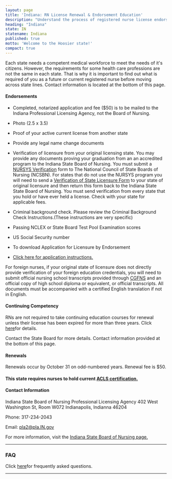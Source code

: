 ```yaml
---
layout: page
title: 'Indiana: RN License Renewal & Endorsement Education'
description: "Understand the process of registered nurse license endorsement, renewal, and continuing education in Indiana. Maintain your nursing license with ease.\r"
heading: "Indiana"
state: IN
statename: Indiana
published: true
motto: 'Welcome to the Hoosier state!'
compact: true
---
```

       
Each state needs a competent medical workforce to meet the needs of it's
citizens. However, the requirements for some health care professions are
not the same in each state. That is why it is important to find out what
is required of you as a future or current registered nurse before moving
across state lines. Contact information is located at the bottom of this
page.

#### Endorsements

-   Completed, notarized application and fee (\$50) is to be mailed to
    the Indiana Professional Licensing Agency, not the Board of Nursing.

-   Photo (2.5 x 3.5)

-   Proof of your active current license from another state

-   Provide any legal name change documents

-   Verification of licensure from your original licensing state. You
    may provide any documents proving your graduation from an an
    accredited program to the Indiana State Board of Nursing. You must
    submit a [NURSYS Verification](https://www.nursys.com/) form to The
    National Council of State Boards of Nursing (NCSBN). For states that
    do not use the NURSYS program you will need to send a [Verification
    of State Licensure Form](https://www.in.gov/pla/nursing.htm) to your
    state of original licensure and then return this form back to the
    Indiana State State Board of Nursing. You must send verification
    from every state that you hold or have ever held a license. Check
    with your state for applicable fees.

-   Criminal background check. Please review the
    [](https://www.idfpr.com/renewals/ssn_afft.pdf)Criminal Background
    Check Instructions.(These instructions are very specific)

-   Passing NCLEX or State Board Test Pool Examination scores

-   US Social Security number

-   To download Application for Licensure by Endorsement
    [](https://forms.in.gov/Download.aspx?id=5715)

-   [Click here for application
    instructions.](https://www.in.gov/pla/2506.htm)

For foreign nurses, if your original state of licensure does not
directly provide verification of your foreign education credentials, you
will need to submit official nursing school transcripts provided through
[CGFNS](https://www.cgfns.org/) and an official copy of high school
diploma or equivalent, or official transcripts. All documents must be
accompanied with a certified English translation if not in English.

#### Continuing Competency

RNs are not required to take continuing education courses for renewal
unless their license has been expired for more than three years. Click
[here](https://www.in.gov/pla/2492.htm)for details.

Contact the State Board for more details. Contact information provided
at the bottom of this page.

#### Renewals

Renewals occur by October 31 on odd-numbered years. Renewal fee is \$50.

#### This state requires nurses to hold current [ACLS certification.](https://www.acls.net/indiana-acls-pals-bls.htm)

#### Contact Information

Indiana State Board of Nursing
Professional Licensing Agency
402 West Washington St, Room W072
Indianapolis, Indianna
46204

Phone: 317-234-2043

Email: <pla2@pla.IN.gov>

For more information, visit the [Indiana State Board of Nursing
page.](https://www.in.gov/pla/nursing.htm)

* * * * *

### FAQ

Click [here](https://www.in.gov/pla/3416.htm)for frequently asked
questions.

* * * * *
